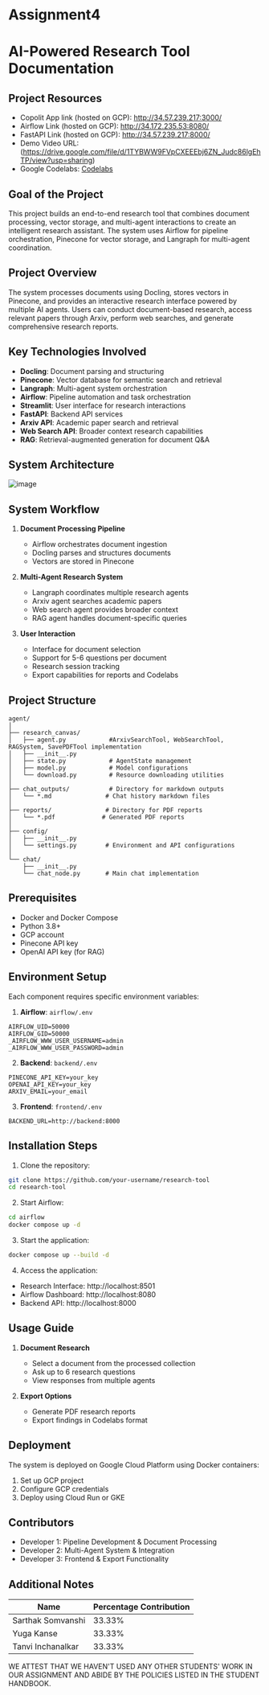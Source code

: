 # Assignment4

# AI-Powered Research Tool Documentation

## Project Resources
- Copolit App link (hosted on GCP):  http://34.57.239.217:3000/
- Airflow Link (hosted on GCP):  http://34.172.235.53:8080/
- FastAPI Link (hosted on GCP):  http://34.57.239.217:8000/
- Demo Video URL: (https://drive.google.com/file/d/1TYBWW9FVpCXEEEbj6ZN_Judc86lgEhTP/view?usp=sharing)
- Google Codelabs: [Codelabs](https://codelabs-preview.appspot.com/?file_id=1uiqzGhuxnrQjMPBM3qMWyLu2PDQk0fb3b7AS80Es128#0)

## Goal of the Project
This project builds an end-to-end research tool that combines document processing, vector storage, and multi-agent interactions to create an intelligent research assistant. The system uses Airflow for pipeline orchestration, Pinecone for vector storage, and Langraph for multi-agent coordination.

## Project Overview
The system processes documents using Docling, stores vectors in Pinecone, and provides an interactive research interface powered by multiple AI agents. Users can conduct document-based research, access relevant papers through Arxiv, perform web searches, and generate comprehensive research reports.

## Key Technologies Involved
- **Docling**: Document parsing and structuring
- **Pinecone**: Vector database for semantic search and retrieval
- **Langraph**: Multi-agent system orchestration
- **Airflow**: Pipeline automation and task orchestration
- **Streamlit**: User interface for research interactions
- **FastAPI**: Backend API services
- **Arxiv API**: Academic paper search and retrieval
- **Web Search API**: Broader context research capabilities
- **RAG**: Retrieval-augmented generation for document Q&A

## System Architecture
![image](Architecture/images/cfa_architecture_diagram.png)

## System Workflow
1. **Document Processing Pipeline**
   - Airflow orchestrates document ingestion
   - Docling parses and structures documents
   - Vectors are stored in Pinecone

2. **Multi-Agent Research System**
   - Langraph coordinates multiple research agents
   - Arxiv agent searches academic papers
   - Web search agent provides broader context
   - RAG agent handles document-specific queries

3. **User Interaction**
   - Interface for document selection
   - Support for 5-6 questions per document
   - Research session tracking
   - Export capabilities for reports and Codelabs

## Project Structure
```
agent/
│ 
├── research_canvas/
│   ├── agent.py            #ArxivSearchTool, WebSearchTool, RAGSystem, SavePDFTool implementation
│   ├── __init__.py
│   ├── state.py            # AgentState management
│   ├── model.py            # Model configurations
│   └── download.py         # Resource downloading utilities
│
├── chat_outputs/           # Directory for markdown outputs
│   └── *.md               # Chat history markdown files
│
├── reports/               # Directory for PDF reports
│   └── *.pdf             # Generated PDF reports
│
├── config/
│   ├── __init__.py
│   └── settings.py        # Environment and API configurations
│
└── chat/
    ├── __init__.py
    └── chat_node.py       # Main chat implementation
```

## Prerequisites
- Docker and Docker Compose
- Python 3.8+
- GCP account
- Pinecone API key
- OpenAI API key (for RAG)

## Environment Setup
Each component requires specific environment variables:

1. **Airflow**: `airflow/.env`
```env
AIRFLOW_UID=50000
AIRFLOW_GID=50000
_AIRFLOW_WWW_USER_USERNAME=admin
_AIRFLOW_WWW_USER_PASSWORD=admin
```

2. **Backend**: `backend/.env`
```env
PINECONE_API_KEY=your_key
OPENAI_API_KEY=your_key
ARXIV_EMAIL=your_email
```

3. **Frontend**: `frontend/.env`
```env
BACKEND_URL=http://backend:8000
```

## Installation Steps
1. Clone the repository:
```bash
git clone https://github.com/your-username/research-tool
cd research-tool
```

2. Start Airflow:
```bash
cd airflow
docker compose up -d
```

3. Start the application:
```bash
docker compose up --build -d
```

4. Access the application:
- Research Interface: http://localhost:8501
- Airflow Dashboard: http://localhost:8080
- Backend API: http://localhost:8000

## Usage Guide
1. **Document Research**
   - Select a document from the processed collection
   - Ask up to 6 research questions
   - View responses from multiple agents

2. **Export Options**
   - Generate PDF research reports
   - Export findings in Codelabs format

## Deployment
The system is deployed on Google Cloud Platform using Docker containers:
1. Set up GCP project
2. Configure GCP credentials
3. Deploy using Cloud Run or GKE

## Contributors
- Developer 1: Pipeline Development & Document Processing
- Developer 2: Multi-Agent System & Integration
- Developer 3: Frontend & Export Functionality

## Additional Notes
| Name                            | Percentage Contribution |
| ------------------------------- | ----------------------- |
| Sarthak Somvanshi               | 33.33% |
| Yuga Kanse                      | 33.33% |
| Tanvi Inchanalkar               | 33.33% |
WE ATTEST THAT WE HAVEN'T USED ANY OTHER STUDENTS' WORK IN OUR ASSIGNMENT AND ABIDE BY THE POLICIES LISTED IN THE STUDENT HANDBOOK.
